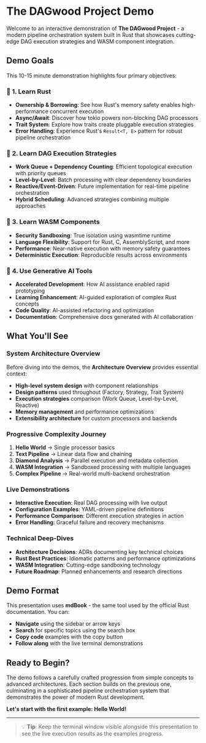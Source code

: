 # The DAGwood Project Demo

Welcome to an interactive demonstration of **The DAGwood Project** - a modern pipeline orchestration system built in Rust that showcases cutting-edge DAG execution strategies and WASM component integration.

## Demo Goals

This 10-15 minute demonstration highlights four primary objectives:

### 🦀 **1. Learn Rust**
- **Ownership & Borrowing**: See how Rust's memory safety enables high-performance concurrent execution
- **Async/Await**: Discover how tokio powers non-blocking DAG processors  
- **Trait System**: Explore how traits create pluggable execution strategies
- **Error Handling**: Experience Rust's `Result<T, E>` pattern for robust pipeline orchestration

### 🔄 **2. Learn DAG Execution Strategies**
- **Work Queue + Dependency Counting**: Efficient topological execution with priority queues
- **Level-by-Level**: Batch processing with clear dependency boundaries
- **Reactive/Event-Driven**: Future implementation for real-time pipeline orchestration
- **Hybrid Scheduling**: Advanced strategies combining multiple approaches

### 🧩 **3. Learn WASM Components**
- **Security Sandboxing**: True isolation using wasmtime runtime
- **Language Flexibility**: Support for Rust, C, AssemblyScript, and more
- **Performance**: Near-native execution with memory safety guarantees
- **Deterministic Execution**: Reproducible results across environments

### 🤖 **4. Use Generative AI Tools**
- **Accelerated Development**: How AI assistance enabled rapid prototyping
- **Learning Enhancement**: AI-guided exploration of complex Rust concepts
- **Code Quality**: AI-assisted refactoring and optimization
- **Documentation**: Comprehensive docs generated with AI collaboration

## What You'll See

### System Architecture Overview
Before diving into the demos, the **Architecture Overview** provides essential context:
- **High-level system design** with component relationships
- **Design patterns** used throughout (Factory, Strategy, Trait System)
- **Execution strategies** comparison (Work Queue, Level-by-Level, Reactive)
- **Memory management** and performance optimizations
- **Extensibility architecture** for custom processors and backends

### Progressive Complexity Journey
1. **Hello World** → Single processor basics
2. **Text Pipeline** → Linear data flow and chaining  
3. **Diamond Analysis** → Parallel execution and metadata collection
4. **WASM Integration** → Sandboxed processing with multiple languages
5. **Complex Pipeline** → Real-world multi-backend orchestration

### Live Demonstrations
- **Interactive Execution**: Real DAG processing with live output
- **Configuration Examples**: YAML-driven pipeline definitions
- **Performance Comparison**: Different execution strategies in action
- **Error Handling**: Graceful failure and recovery mechanisms

### Technical Deep-Dives
- **Architecture Decisions**: ADRs documenting key technical choices
- **Rust Best Practices**: Idiomatic patterns and performance optimizations
- **WASM Integration**: Cutting-edge sandboxing technology
- **Future Roadmap**: Planned enhancements and research directions

## Demo Format

This presentation uses **mdBook** - the same tool used by the official Rust documentation. You can:

- **Navigate** using the sidebar or arrow keys
- **Search** for specific topics using the search box
- **Copy code** examples with the copy button
- **Follow along** with the live terminal demonstrations

## Ready to Begin?

The demo follows a carefully crafted progression from simple concepts to advanced architectures. Each section builds on the previous one, culminating in a sophisticated pipeline orchestration system that demonstrates the power of modern Rust development.

**Let's start with the first example: Hello World!**

---

> 💡 **Tip**: Keep the terminal window visible alongside this presentation to see the live execution results as the examples progress.
